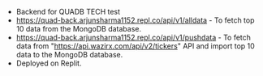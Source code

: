 * Backend for QUADB TECH test <br>
* https://quad-back.arjunsharma1152.repl.co/api/v1/alldata - To fetch top 10 data from the MongoDB database.<br>
* https://quad-back.arjunsharma1152.repl.co/api/v1/pushdata - To fetch data from "https://api.wazirx.com/api/v2/tickers" API and import top 10 data to the MongoDB database.<br>
* Deployed on Replit.
